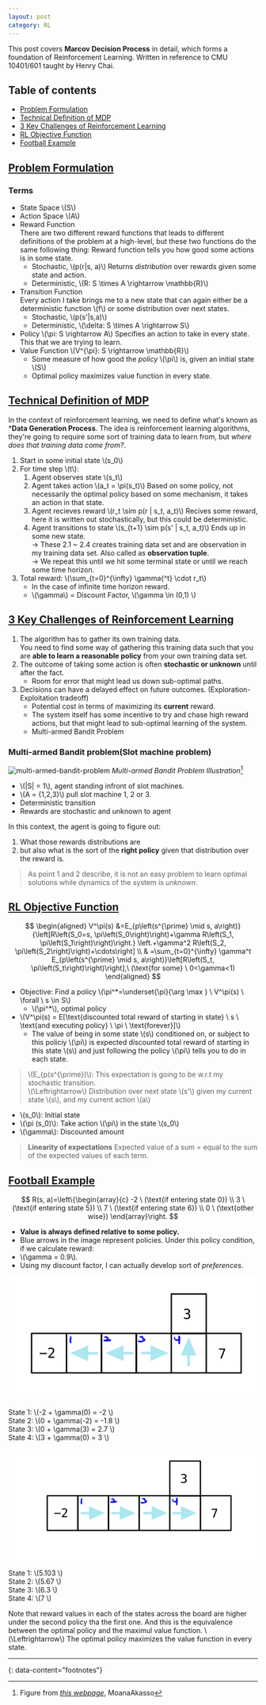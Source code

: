 ```yaml
---
layout: post
category: RL
---
```


This post covers **Marcov Decision Process** in detail, which forms a foundation of Reinforcement Learning. Written in reference to CMU 10401/601 taught by Henry Chai.

## Table of contents

- [Problem Formulation](#problem-formulation)
- [Technical Definition of MDP](#technical-definition-of-mdp)
- [3 Key Challenges of Reinforcement Learning](#3-key-challenges-of-reinforcement-learning)
- [RL Objective Function](#rl-objective-function)
- [Football Example](#football-example)

## [Problem Formulation](#problem-formulation)

### Terms

- State Space \\(S\\)
- Action Space \\(A\\)
- Reward Function \
  There are two different reward functions that leads to different definitions of the problem at a high-level, but these two functions do the same following thing: Reward function tells you how good some actions is in some state.
  - Stochastic, \\(p(r\|s, a)\\)
    Returns *distribution* over rewards given some state and action.
  - Deterministic, \\(R: S \times A \rightarrow \mathbb{R}\\)
- Transition Function \
  Every action I take brings me to a new state that can again either be a deterministic function \\(f\\) or some distribution over next states.
  - Stochastic, \\(p(s'\|s,a)\\)
  - Deterministic, \\(\delta: S \times A \rightarrow S\\)
- Policy \\(\pi: S \rightarrow A\\)
  Specifies an action to take in every state. This that we are trying to learn.
- Value Function \\(V^{\pi}: S \rightarrow \mathbb{R}\\)
  - Some measure of how good the *policy* \\(\pi\\) is, given an initial state \\(S\\)
  - Optimal policy maximizes value function in every state.
  
## [Technical Definition of MDP](#technical-definition-of-mdp)

In the context of reinforcement learning, we need to define what's known as ***Data Generation Process**. The idea is reinforcement learning algorithms, they're going to require some sort of training data to learn from, but *where does that training data come from?*. 

1. Start in some initial state \\(s_0\\)
2. For time step \\(t\\):
   1. Agent observes state \\(s_t\\)
   2. Agent takes action \\(a_t = \pi(s_t)\\)
      Based on some policy, not necessarily the optimal policy based on some mechanism, it takes an action in that state.
   3. Agent recieves reward \\(r_t \sim p(r \| s_t, a_t)\\)
      Recives some reward, here it is written out stochastically, but this could be deterministic.
   4. Agent transitions to state \\(s_{t+1} \sim p(s' \| s_t, a_t)\\)
      Ends up in some new state. \
   → These 2.1 ~ 2.4 creates training data set and are observation in my training data set. Also called as **observation tuple**. \
   → We repeat this until we hit some terminal state or until we reach some time horizon.
3. Total reward: \\(\sum_{t=0}^{\infty} \gamma{^t} \cdot r_t\\)
   * In the case of infinite time horizon reward.
   - \\(\gamma\\) = Discount Factor, \\(\gamma \in (0,1) \\)

## [3 Key Challenges of Reinforcement Learning](#3-key-challenges-of-reinforcement-learning)

1. The algorithm has to gather its own training data. \
   You need to find some way of gathering this training data such that you are **able to learn a reasonable policy** from your own training data set.
2. The outcome of taking some action is often **stochastic or unknown** until after the fact.
   - Room for error that might lead us down sub-optimal paths.
3. Decisions can have a delayed effect on future outcomes. (Exploration-Exploitation tradeoff)
   - Potential cost in terms of maximizing its **current** reward.
   - The system itself has some incentive to try and chase high reward actions, but that might lead to sub-optimal learning of the system.
   - Multi-armed Bandit Problem

### Multi-armed Bandit problem(Slot machine problem)

![multi-armed-bandit-problem](https://thumb.ac-illust.com/5f/5f65d7975caf523ce80ed30f340bfac1_t.jpeg)
*Multi-armed Bandit Problem Illustration*[^1]

- \\(\|S\| = 1\\), agent standing infront of slot machines.
- \\(A = \{1,2,3\}\\) pull slot machine 1, 2 or 3.
- Deterministic transition
- Rewards are stochastic and unknown to agent

In this context, the agent is going to figure out:
1. What those rewards distributions are
2. but also what is the sort of the **right policy** given that distribution over the reward is.

> As point 1 and 2 describe, it is not an easy problem to learn optimal solutions while dynamics of the system is *unknown*.

## [RL Objective Function](#rl-objective-function)

$$
\begin{aligned}
V^\pi(s)
&=E_{p\left(s^{\prime} \mid s, a\right)}
{\left[R\left(S_0=s, \pi\left(S_0\right)\right)+\gamma R\left(S_1, \pi\left(S_1\right)\right)\right.}
\left.+\gamma^2 R\left(S_2, \pi\left(S_2\right)\right)+\cdots\right] \\
& =\sum_{t=0}^{\infty} \gamma^t E_{p\left(s^{\prime} \mid s, a\right)}\left[R\left(S_t, \pi\left(S_t\right)\right)\right],\ (\text{for some} \ 0<\gamma<1)
\end{aligned}
$$

- Objective: Find a policy \\(\pi^*=\underset{\pi}{\arg \max } \ V^\pi(s) \ \forall \ s \in S\\)
  - \\(\pi^*\\), optimal policy
- \\(V^\pi(s) = E\[\text{discounted total reward of starting in state} \ s \ \text{and executing policy} \ \pi \ \text{forever}\]\\)
  - The value of being in some state \\(s\\) conditioned on, or subject to this policiy \\(\pi\\) is expected discounted total reward of starting in this state \\(s\\) and just following the policy \\(\pi\\) tells you to do in each state.

> \\(E_{p\(s^{\prime}\)\\): This expectation is going to be w.r.t my stochastic transition. \
  \\(\Leftrightarrow\\) Distribution over next state \\(s'\\) given my current state \\(s\\), and my current action \\(a\\)
  - \\(s_0\\): Initial state
  - \\(\pi \(s_0\)\\): Take action \\(\pi\\) in the state \\(s_0\\)
  - \\(\gamma\\): Discounted amount

> **Linearity of expectations**
  Expected value of a sum = equal to the sum of the expected values of each term.

## [Football Example](#football-example)

$$
R(s, a)=\left\{\begin{array}{c}
-2 \ (\text{if entering state 0}) \\
3 \ (\text{if entering state 5}) \\
7 \ (\text{if entering state 6}) \\
0 \ (\text{other wise})
\end{array}\right.
$$

- **Value is always defined relative to some policy.**
- Blue arrows in the image represent policies. Under this policy condition, if we calculate reward:
- \\(\gamma = 0.9\\).
- Using my discount factor, I can actually develop sort of *preferences*.

![football-example](https://raw.githubusercontent.com/nik-pitts/machinelearning601/master/_images/2024-07-24-rl-football-example.jpeg)

State 1: \\(-2 + \gamma(0) = -2 \\) \
State 2: \\(0 + \gamma(-2) = -1.8 \\) \
State 3: \\(0 + \gamma(3) = 2.7 \\) \
State 4: \\(3 + \gamma(0) = 3 \\)

![football-example-optimal](https://raw.githubusercontent.com/nik-pitts/machinelearning601/master/_images/2024-07-24-rl-football-example-optimal.jpeg)

State 1: \\(5.103 \\) \
State 2: \\(5.67 \\) \
State 3: \\(6.3 \\) \
State 4: \\(7 \\)

Note that reward values in each of the states across the board are higher under the second policy tha the first one. And this is the equivalence between the optimal policy and the maximul value function. \\(\Leftrightarrow\\) The optimal policy maximizes the value function in every state. 

---
{: data-content="footnotes"}

[^1]: Figure from *[this webpage](https://en.ac-illust.com/clip-art/1800887/isometric-projection-of-multiple-blue-slot-machines)*, MoanaAkasso
